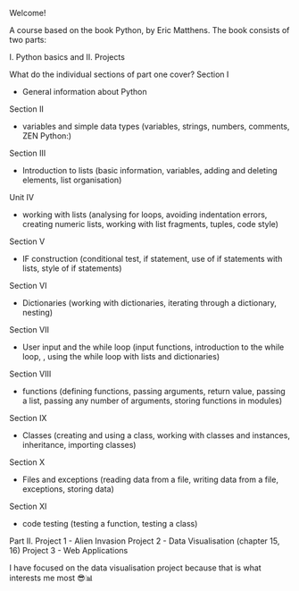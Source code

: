 Welcome!

A course based on the book Python, by Eric Matthens.
The book consists of two parts: 

I. Python basics and  II. Projects

What do the individual sections of part one cover?
Section I 
- General information about Python

Section II 
- variables and simple data types (variables, strings, numbers, comments, ZEN Python:)

Section III 
- Introduction to lists (basic information, variables, adding and deleting elements, list organisation)

Unit IV 
- working with lists (analysing for loops, avoiding indentation errors, creating numeric lists, working with list fragments, tuples, code style)

Section V 
- IF construction (conditional test, if statement, use of if statements with lists, style of if statements)

Section VI
- Dictionaries (working with dictionaries, iterating through a dictionary, nesting)

Section VII
- User input and the while loop (input functions, introduction to the while loop, , using the while loop with lists and dictionaries)

Section VIII
- functions (defining functions, passing arguments, return value, passing a list, passing any number of arguments, storing functions in modules)

Section IX
- Classes (creating and using a class, working with classes and instances, inheritance, importing classes)

Section X
- Files and exceptions (reading data from a file, writing data from a file, exceptions, storing data)

Section XI
- code testing (testing a function, testing a class)

Part II.
Project 1 - Alien Invasion
Project 2 - Data Visualisation (chapter 15, 16)
Project 3 - Web Applications

I have focused on the data visualisation project because that is what interests me most 😎📊
